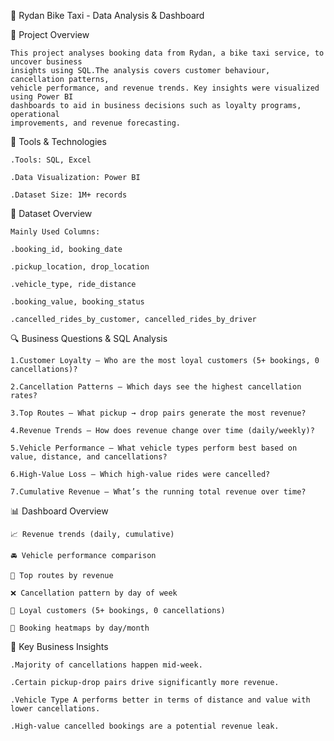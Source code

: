 🛵 Rydan Bike Taxi - Data Analysis & Dashboard 

📌 Project Overview 

    This project analyses booking data from Rydan, a bike taxi service, to uncover business 
    insights using SQL.The analysis covers customer behaviour, cancellation patterns, 
    vehicle performance, and revenue trends. Key insights were visualized using Power BI 
    dashboards to aid in business decisions such as loyalty programs, operational 
    improvements, and revenue forecasting. 

🧰 Tools & Technologies 

    .Tools: SQL, Excel 

    .Data Visualization: Power BI 

    .Dataset Size: 1M+ records 

 

📁 Dataset Overview 

    Mainly Used Columns:
    
    .booking_id, booking_date

    .pickup_location, drop_location 

    .vehicle_type, ride_distance 
	
    .booking_value, booking_status 

    .cancelled_rides_by_customer, cancelled_rides_by_driver 

 

🔍 Business Questions & SQL Analysis 

	1.Customer Loyalty – Who are the most loyal customers (5+ bookings, 0 cancellations)? 

	2.Cancellation Patterns – Which days see the highest cancellation rates? 

	3.Top Routes – What pickup → drop pairs generate the most revenue? 

	4.Revenue Trends – How does revenue change over time (daily/weekly)? 

	5.Vehicle Performance – What vehicle types perform best based on value, distance, and cancellations? 

	6.High-Value Loss – Which high-value rides were cancelled? 
	
	7.Cumulative Revenue – What’s the running total revenue over time? 


 

📊 Dashboard Overview

	📈 Revenue trends (daily, cumulative) 

	🚘 Vehicle performance comparison 
		
	📍 Top routes by revenue 

	❌ Cancellation pattern by day of week 

	👥 Loyal customers (5+ bookings, 0 cancellations) 

	📅 Booking heatmaps by day/month 

 

📌 Key Business Insights 

	.Majority of cancellations happen mid-week. 

	.Certain pickup-drop pairs drive significantly more revenue. 

	.Vehicle Type A performs better in terms of distance and value with lower cancellations. 

	.High-value cancelled bookings are a potential revenue leak.
